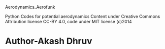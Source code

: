 Aerodynamics_Aerofunk

Python Codes for potential aerodynamics
Content under Creative Commons Attribution license CC-BY 4.0, code under MIT license (c)2014

Author-Akash Dhruv
=====================
